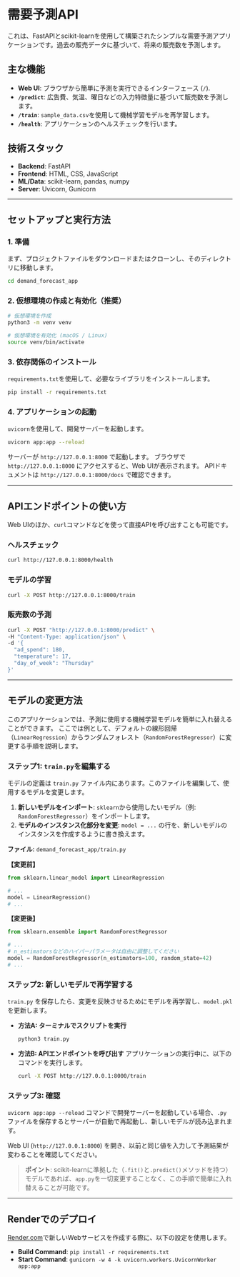 # 需要予測API

これは、FastAPIとscikit-learnを使用して構築されたシンプルな需要予測アプリケーションです。過去の販売データに基づいて、将来の販売数を予測します。

## 主な機能

- **Web UI**: ブラウザから簡単に予測を実行できるインターフェース (`/`).
- **`/predict`**: 広告費、気温、曜日などの入力特徴量に基づいて販売数を予測します。
- **`/train`**: `sample_data.csv`を使用して機械学習モデルを再学習します。
- **`/health`**: アプリケーションのヘルスチェックを行います。

## 技術スタック

- **Backend**: FastAPI
- **Frontend**: HTML, CSS, JavaScript
- **ML/Data**: scikit-learn, pandas, numpy
- **Server**: Uvicorn, Gunicorn

---

## セットアップと実行方法

### 1. 準備

まず、プロジェクトファイルをダウンロードまたはクローンし、そのディレクトリに移動します。

```bash
cd demand_forecast_app
```

### 2. 仮想環境の作成と有効化（推奨）

```bash
# 仮想環境を作成
python3 -m venv venv

# 仮想環境を有効化 (macOS / Linux)
source venv/bin/activate
```

### 3. 依存関係のインストール

`requirements.txt`を使用して、必要なライブラリをインストールします。

```bash
pip install -r requirements.txt
```

### 4. アプリケーションの起動

`uvicorn`を使用して、開発サーバーを起動します。

```bash
uvicorn app:app --reload
```

サーバーが `http://127.0.0.1:8000` で起動します。
ブラウザで `http://127.0.0.1:8000` にアクセスすると、Web UIが表示されます。
APIドキュメントは `http://127.0.0.1:8000/docs` で確認できます。

---

## APIエンドポイントの使い方

Web UIのほか、`curl`コマンドなどを使って直接APIを呼び出すことも可能です。

### ヘルスチェック

```bash
curl http://127.0.0.1:8000/health
```

### モデルの学習

```bash
curl -X POST http://127.0.0.1:8000/train
```

### 販売数の予測

```bash
curl -X POST "http://127.0.0.1:8000/predict" \
-H "Content-Type: application/json" \
-d '{
  "ad_spend": 180,
  "temperature": 17,
  "day_of_week": "Thursday"
}'
```

---

## モデルの変更方法

このアプリケーションでは、予測に使用する機械学習モデルを簡単に入れ替えることができます。
ここでは例として、デフォルトの線形回帰（`LinearRegression`）からランダムフォレスト（`RandomForestRegressor`）に変更する手順を説明します。

### ステップ1: `train.py`を編集する

モデルの定義は `train.py` ファイル内にあります。このファイルを編集して、使用するモデルを変更します。

1.  **新しいモデルをインポート**: `sklearn`から使用したいモデル（例: `RandomForestRegressor`）をインポートします。
2.  **モデルのインスタンス化部分を変更**: `model = ...` の行を、新しいモデルのインスタンスを作成するように書き換えます。

**ファイル:** `demand_forecast_app/train.py`

**【変更前】**
```python
from sklearn.linear_model import LinearRegression

# ...
model = LinearRegression()
# ...
```

**【変更後】**
```python
from sklearn.ensemble import RandomForestRegressor

# ...
# n_estimatorsなどのハイパーパラメータは自由に調整してください
model = RandomForestRegressor(n_estimators=100, random_state=42)
# ...
```

### ステップ2: 新しいモデルで再学習する

`train.py` を保存したら、変更を反映させるためにモデルを再学習し、`model.pkl` を更新します。

- **方法A: ターミナルでスクリプトを実行**
  ```bash
  python3 train.py
  ```
- **方法B: APIエンドポイントを呼び出す**
  アプリケーションの実行中に、以下のコマンドを実行します。
  ```bash
  curl -X POST http://127.0.0.1:8000/train
  ```

### ステップ3: 確認

`uvicorn app:app --reload` コマンドで開発サーバーを起動している場合、`.py`ファイルを保存するとサーバーが自動で再起動し、新しいモデルが読み込まれます。

Web UI (`http://127.0.0.1:8000`) を開き、以前と同じ値を入力して予測結果が変わることを確認してください。

> **ポイント**: scikit-learnに準拠した（`.fit()`と`.predict()`メソッドを持つ）モデルであれば、`app.py`を一切変更することなく、この手順で簡単に入れ替えることが可能です。

---

## Renderでのデプロイ

[Render.com](https://render.com/)で新しいWebサービスを作成する際に、以下の設定を使用します。

- **Build Command**: `pip install -r requirements.txt`
- **Start Command**: `gunicorn -w 4 -k uvicorn.workers.UvicornWorker app:app`